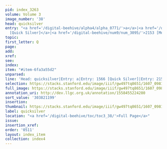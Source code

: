 ```yaml
---
pid: index_3263
volume: Volume 3
image_number: '38'
head: quicksilver
entry: "<a href='/digital-beehive/alpha4/alpha_0771/'>a</a>|<a href='/digital-beehive/num7/num_2344/'>1566
  [Quick Silver]</a>|<a href='/digital-beehive/num9/num_3095/'>2153 [Mercurius]</a>"
topic:
first_letter: Q
page:
add:
xref:
see:
index:
item: "#item-6fa3a55d2"
unparsed:
line: 'Head: quicksilver|Entry: a|Entry: 1566 [Quick Silver]|Entry: 2153 [Mercurius]|#item-6fa3a55d2'
selection: https://stacks.stanford.edu/image/iiif/gw497tq8651/1607_0981/1160,1199,701,111/full/0/default.jpg
full_image: https://stacks.stanford.edu/image/iiif/gw497tq8651/1607_0981/full/full/0/default.jpg
annotation_uri: http://dev.llgc.org.uk/annotation/1558455224280
sort_value: '303821199'
insertion:
thumbnail: https://stacks.stanford.edu/image/iiif/gw497tq8651/1607_0981/1160,1199,701,111/150,/0/default.jpg
label: quicksilver
location: "<a href='/digital-beehive/toc/toc3_38/'>Full Page</a>"
issue:
insertion_xref:
order: '0511'
layout: index_item
collection: index4
---
```

